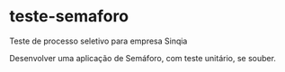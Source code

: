 # teste-semaforo

Teste de processo seletivo para empresa Sinqia

Desenvolver uma aplicação de Semáforo, com teste unitário, se souber.
